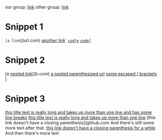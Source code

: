 our group: [link](https://github.com/alixintong/markdown-parser.git)
other group: [link](https://github.com/Shresthhooda/markdown-parser)
# Snippet 1
`[a link`](url.com)
[another link](`google.com)`
[`cod[e`](google.com)
[`code]`](ucsd.edu)


# Snippet 2
[a [nested link](a.com)](b.com)
[a nested parenthesized url](a.com(()))
[some escaped \[ brackets \]](example.com)

# Snippet 3
[this title text is really long and takes up more than 
one line
and has some line breaks](
    https://www.twitter.com
)
[this title text is really long and takes up more than 
one line](
https://sites.google.com/eng.ucsd.edu/cse-15l-spring-2022/schedule
)
[this link doesn't have a closing parenthesis](github.com
And there's still some more text after that.
[this link doesn't have a closing parenthesis for a while](https://cse.ucsd.edu/
)
And then there's more text
